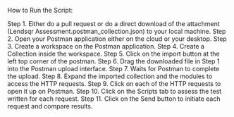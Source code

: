 How to Run the Script:

Step 1. Either do a pull request or do a direct download of the attachment (Lendsqr Assessment.postman_collection.json) to your local machine.
Step 2. Open your Postman application either on the cloud or your desktop.
Step 3. Create a workspace on the Postman application.
Step 4. Create a Collection inside the workspace.
Step 5. Click on the import button at the left top corner of the postman.
Step 6. Drag the downloaded file in Step 1 into the Postman upload interface.
Step 7. Waits for Postman to complete the upload.
Step 8. Expand the imported collection and the modules to access the HTTP requests.
Step 9. Click on each of the HTTP requests to open it up on Postman.
Step 10. Click on the Scripts tab to assess the test written for each request.
Step 11. Click on the Send button to initiate each request and compare results.
